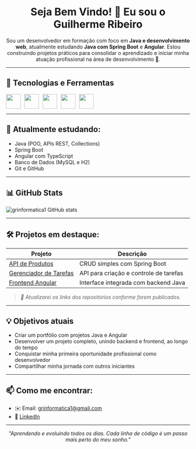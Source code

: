 <h1 align="center">Seja Bem Vindo! 👋 Eu sou o Guilherme Ribeiro</h1>

<p align="center">
Sou um desenvolvedor em formação com foco em <strong>Java e desenvolvimento web</strong>, atualmente estudando <strong>Java com Spring Boot</strong> e <strong>Angular</strong>. Estou construindo projetos práticos para consolidar o aprendizado e iniciar minha atuação profissional na área de desenvolvimento 🚀.
</p>

---

## 🧰 Tecnologias e Ferramentas

<div style="display: flex; gap: 10px;">
  <img src="https://cdn.jsdelivr.net/gh/devicons/devicon/icons/java/java-original.svg" width="40"/>
  <img src="https://cdn.jsdelivr.net/gh/devicons/devicon/icons/spring/spring-original.svg" width="40"/>
  <img src="https://cdn.jsdelivr.net/gh/devicons/devicon/icons/angularjs/angularjs-original.svg" width="40"/>
  <img src="https://cdn.jsdelivr.net/gh/devicons/devicon/icons/mysql/mysql-original.svg" width="40"/>
  <img src="https://cdn.jsdelivr.net/gh/devicons/devicon/icons/git/git-original.svg" width="40"/>
</div>

---

## 🧠 Atualmente estudando:
- Java (POO, APIs REST, Collections)
- Spring Boot
- Angular com TypeScript
- Banco de Dados (MySQL e H2)
- Git e GitHub

---

## 📊 GitHub Stats

![grinformatica1 GitHub stats](https://github-readme-stats.vercel.app/api?username=grinformatica1&show_icons=true&theme=default)


---

## 🛠 Projetos em destaque:

| Projeto | Descrição |
|--------|-----------|
| [API de Produtos](#) | CRUD simples com Spring Boot |
| [Gerenciador de Tarefas](#) | API para criação e controle de tarefas |
| [Frontend Angular](#) | Interface integrada com backend Java |

> *🔗 Atualizarei os links dos repositórios conforme forem publicados.*

---

## 💡 Objetivos atuais
- Criar um portfólio com projetos Java e Angular
- Desenvolver um projeto completo, unindo backend e frontend, ao longo do tempo
- Conquistar minha primeira oportunidade profissional como desenvolvedor
- Compartilhar minha jornada com outros iniciantes

---

## 📫 Como me encontrar:
- ✉️ Email: grinformatica1@gmail.com
- 💼 [LinkedIn](https://www.linkedin.com/in/guilherme-ribeiro-4692ab226/) 

---

<p align="center">
  <em>"Aprendendo e evoluindo todos os dias. Cada linha de código é um passo mais perto do meu sonho."</em>
</p>
